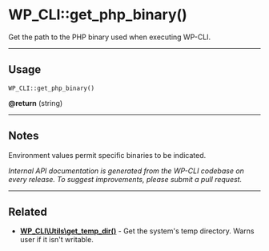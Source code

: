 # WP_CLI::get_php_binary()

Get the path to the PHP binary used when executing WP-CLI.

***

## Usage

    WP_CLI::get_php_binary()

<div>
<strong>@return</strong> (string) <br />
</div>


***

## Notes

Environment values permit specific binaries to be indicated.


*Internal API documentation is generated from the WP-CLI codebase on every release. To suggest improvements, please submit a pull request.*


***

## Related

<ul>



<li><strong><a href="https://make.wordpress.org/cli/handbook/internal-api/wp-cli-utils-get-temp-dir/">WP_CLI\Utils\get_temp_dir()</a></strong> - Get the system's temp directory. Warns user if it isn't writable.</li>



</ul>


